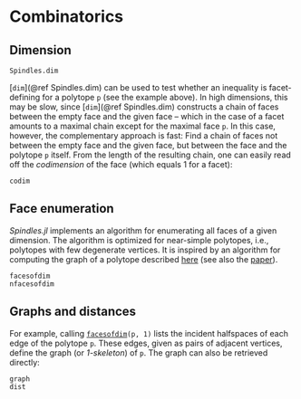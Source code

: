 # Combinatorics

## Dimension
```@docs
Spindles.dim
```

[`dim`](@ref Spindles.dim) can be used to test whether an inequality is facet-defining 
for a polytope `p` (see the example above). In high dimensions, this may be slow,
since [`dim`](@ref Spindles.dim) constructs a chain of faces between the empty face and the given face
– which in the case of a facet amounts to a maximal chain except for the maximal face `p`.
In this case, however, the complementary approach is fast: Find a chain of faces not between the empty face
and the given face, but between the face and the polytope `p` itself. From the length of the resulting chain, 
one can easily read off the *codimension* of the face (which equals 1 for a facet):

```@docs
codim
```

## Face enumeration
*Spindles.jl* implements an algorithm for enumerating all faces of a given dimension. The algorithm 
is optimized for near-simple polytopes, i.e., polytopes with few degenerate vertices. It is inspired
by an algorithm for computing the graph of a polytope described [here](https://sites.google.com/site/christopheweibel/research/hirsch-conjecture) (see also the [paper](https://arxiv.org/pdf/1202.4701)).

```@docs
facesofdim
nfacesofdim
```

## Graphs and distances
For example, calling [`facesofdim`](@ref)`(p, 1)` lists the incident halfspaces of each edge of the polytope `p`.
These edges, given as pairs of adjacent vertices, define the graph (or *1-skeleton*) of `p`. The graph
can also be retrieved directly:

```@docs
graph
dist
```
